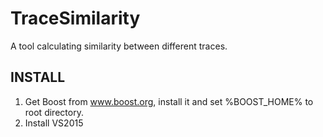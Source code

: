 # TraceSimilarity
A tool calculating similarity between different traces.

## INSTALL
1. Get Boost from www.boost.org, install it and set %BOOST_HOME% to root directory.
2. Install VS2015